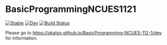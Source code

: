 # BasicProgrammingNCUES1121

[![Stable](https://img.shields.io/badge/docs-stable-blue.svg)](https://okatsn.github.io/BasicProgramming-NCUES-112-1/stable/)
[![Dev](https://img.shields.io/badge/docs-dev-blue.svg)](https://okatsn.github.io/BasicProgramming-NCUES-112-1/dev/)
[![Build Status](https://github.com/okatsn/BasicProgramming-NCUES-112-1/actions/workflows/CI.yml/badge.svg?branch=main)](https://github.com/okatsn/BasicProgramming-NCUES-112-1/actions/workflows/CI.yml?query=branch%3Amain)

<!-- Don't have any of your custom contents above; they won't occur if there is no citation. -->

Please go to https://okatsn.github.io/BasicProgramming-NCUES-112-1/dev for information.